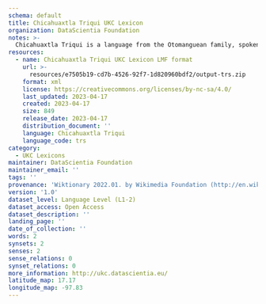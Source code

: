 ```yaml
---
schema: default
title: Chicahuaxtla Triqui UKC Lexicon
organization: DataScientia Foundation
notes: >-
  Chicahuaxtla Triqui is a language from the Otomanguean family, spoken in North America. The UKC Lexicon of Chicahuaxtla Triqui is represented as a lexico-semantic network. It consists of words, word senses, synsets, as well as sense-level and synset-level relationships.
resources:
  - name: Chicahuaxtla Triqui UKC Lexicon LMF format
    url: >-
      resources/e7505b19-cd7b-4526-92f7-1d820960bdf2/output-trs.zip
    format: xml
    license: https://creativecommons.org/licenses/by-nc-sa/4.0/
    last_updated: 2023-04-17
    created: 2023-04-17
    size: 849
    release_date: 2023-04-17
    distribution_document: ''
    language: Chicahuaxtla Triqui
    language_code: trs
category:
  - UKC Lexicons
maintainer: DataScientia Foundation
maintainer_email: ''
tags: ''
provenance: 'Wiktionary 2022.01. by Wikimedia Foundation (http://en.wiktionary.org); Princeton WordNet 2.1 by Princeton University (https://wordnet.princeton.edu)'
version: '1.0'
dataset_level: Language Level (L1-2)
dataset_access: Open Access
dataset_description: ''
landing_page: ''
date_of_collection: ''
words: 2
synsets: 2
senses: 2
sense_relations: 0
synset_relations: 0
more_information: http://ukc.datascientia.eu/
latitude_map: 17.17
longitude_map: -97.83
---
```

